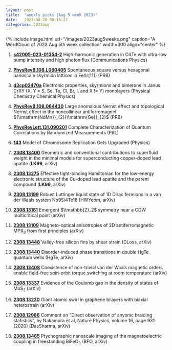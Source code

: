 ```yaml
---
layout: post
title:  "weekly picks (Aug 5 week 2023)"
date:   2023-08-28 00:16:27
categories: 2023aug
---
```



{% include image.html url="/images/2023aug5weeks.png" caption="A WordCloud of 2023 Aug 5th week collection" width=300 align="center" %}




1. **[s42005-023-01354-2](https://www.nature.com/articles/s42005-023-01354-2)** High-harmonic generation in CdTe with ultra-low pump intensity and high photon flux (Communications Physics)

1. **[PhysRevB.108.L060405](https://link.aps.org/doi/10.1103/PhysRevB.108.L060405)** Spontaneous square versus hexagonal nanoscale skyrmion lattices in Fe/Ir(111) (PRB)

1. **[d3cp02470a](https://pubs.rsc.org/en/content/articlelanding/2023/cp/d3cp02470a)** Electronic properties, skyrmions and bimerons in Janus CrXY (X, Y = S, Se, Te, Cl, Br, I, and X != Y) monolayers (Physical Chemistry Chemical Physics)

1. **[PhysRevB.108.064430](https://link.aps.org/doi/10.1103/PhysRevB.108.064430)** Large anomalous Nernst effect and topological Nernst effect in the noncollinear antiferromagnet ${\\mathrm{NdMn}}_{2}{\\mathrm{Ge}}_{2}$ (PRB)




1. **[PhysRevLett.131.090201](https://link.aps.org/doi/10.1103/PhysRevLett.131.090201)** Complete Characterization of Quantum Correlations by Randomized Measurements (PRL)

1. **[143](https://physics.aps.org/articles/v16/143)** Model of Chromosome Replication Gets Upgraded (Physics)




1. **[2308.13400](http://arxiv.org/abs/2308.13400)** Geometric and conventional contributions to superfluid weight in the minimal models for superconducting copper-doped lead apatite (**LK99**, arXiv)

1. **[2308.13275](http://arxiv.org/abs/2308.13275)** Effective tight-binding Hamiltonian for the low-energy electronic structure of the Cu-doped lead apatite and the parent compound (**LK99**, arXiv)

1. **[2308.13199](http://arxiv.org/abs/2308.13199)** Robust Luttinger liquid state of 1D Dirac fermions in a van der Waals system Nb9Si4Te18 (HWYeom, arXiv)

1. **[2308.13181](http://arxiv.org/abs/2308.13181)** Emergent $\\mathbb{Z}_2$ symmetry near a CDW multicritical point (arXiv)

1. **[2308.13109](http://arxiv.org/abs/2308.13109)** Magneto-optical anisotropies of 2D antiferromagnetic MPX$_3$ from first principles (arXiv)

1. **[2308.13448](http://arxiv.org/abs/2308.13448)** Valley-free silicon fins by shear strain (DLoss, arXiv)

1. **[2308.13440](http://arxiv.org/abs/2308.13440)** Disorder-induced phase transitions in double HgTe quantum wells (HgTe, arXiv)

1. **[2308.13408](http://arxiv.org/abs/2308.13408)** Coexistence of non-trivial van der Waals magnetic orders enable field-free spin-orbit torque switching at room temperature (arXiv)

1. **[2308.13337](http://arxiv.org/abs/2308.13337)** Evidence of the Coulomb gap in the density of states of MoS$_2$ (arXiv)

1. **[2308.13230](http://arxiv.org/abs/2308.13230)** Giant atomic swirl in graphene bilayers with biaxial heterostrain (arXiv)

1. **[2308.12986](http://arxiv.org/abs/2308.12986)** Comment on "Direct observation of anyonic braiding statistics", by Nakamura et al, Nature Physics, volume 16, page 931 (2020) (DasSharma, arXiv)

1. **[2308.13465](http://arxiv.org/abs/2308.13465)** Ptychographic nanoscale imaging of the magnetoelectric coupling in freestanding BiFeO$_3$ (BFO, arXiv)
